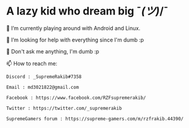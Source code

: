 # A lazy kid who dream big ¯_(ツ)_/¯

🔭 I’m currently playing around with Android and Linux.

🤔 I’m looking for help with everything since I'm dumb :p

💬 Don't ask me anything, I'm dumb :p

📫 How to reach me:

    Discord : _SupremeRakib#7358

    Email : md3021822@gmail.com

    Facebook : https://www.facebook.com/RZFsupremerakib/

    Twitter : https://twitter.com/_supremerakib

    SupremeGamers forum : https://supreme-gamers.com/m/rzfrakib.44390/
